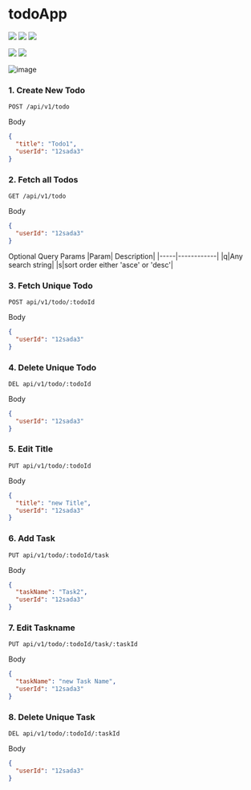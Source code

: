 # todoApp

<img  src="https://img.shields.io/badge/React-UI-blue"> <img  src="https://img.shields.io/badge/react--router-Routing-important"> <img  src="https://img.shields.io/badge/Tailwind%20CSS-Styling-blueviolet">

<img  src="https://img.shields.io/badge/Express-Back%20End-blue"> <img  src="https://img.shields.io/badge/MongoDB-Database-yellowgreen">

![image](https://user-images.githubusercontent.com/43786036/206683167-09b14660-41bf-49e2-a639-163280855862.png)

### 1. Create New Todo

```
POST /api/v1/todo
```

Body

```JSON
{
  "title": "Todo1",
  "userId": "12sada3"
}
```

### 2. Fetch all Todos

```
GET /api/v1/todo
```

Body

```JSON
{
  "userId": "12sada3"
}
```

Optional Query Params
|Param| Description|
|-----|------------|
|q|Any search string|
|s|sort order either 'asce' or 'desc'|

### 3. Fetch Unique Todo

```
POST api/v1/todo/:todoId
```

Body

```JSON
{
  "userId": "12sada3"
}
```

### 4. Delete Unique Todo

```
DEL api/v1/todo/:todoId
```

Body

```JSON
{
  "userId": "12sada3"
}
```

### 5. Edit Title

```
PUT api/v1/todo/:todoId
```

Body

```JSON
{
  "title": "new Title",
  "userId": "12sada3"
}
```

### 6. Add Task

```
PUT api/v1/todo/:todoId/task
```

Body

```JSON
{
  "taskName": "Task2",
  "userId": "12sada3"
}
```

### 7. Edit Taskname

```
PUT api/v1/todo/:todoId/task/:taskId
```

Body

```JSON
{
  "taskName": "new Task Name",
  "userId": "12sada3"
}
```

### 8. Delete Unique Task

```
DEL api/v1/todo/:todoId/:taskId
```

Body

```JSON
{
  "userId": "12sada3"
}
```
